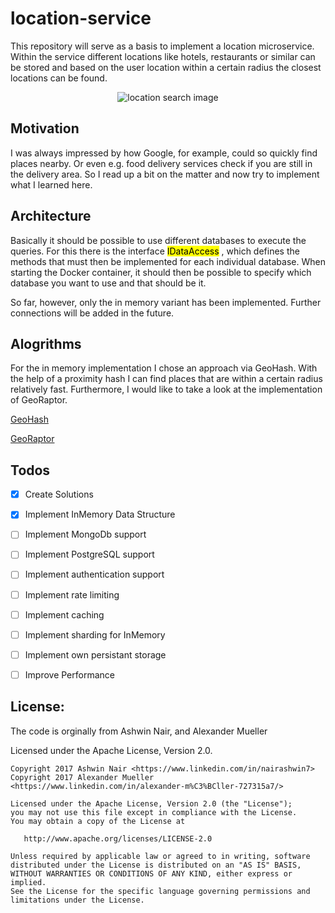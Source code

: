 # location-service

This repository will serve as a basis to implement a location microservice. Within the service different locations like hotels, restaurants or similar can be stored and based on the user location within a certain radius the closest locations can be found.

 <p align="center">
  <img src="https://miro.medium.com/max/700/1*jWI3ORSCy9erDhDDRTJW3w.png" alt="location search image"/>
</p>

## Motivation

I was always impressed by how Google, for example, could so quickly find places nearby. Or even e.g. food delivery services check if you are still in the delivery area. So I read up a bit on the matter and now try to implement what I learned here.

## Architecture

Basically it should be possible to use different databases to execute the queries. For this there is the interface <mark>IDataAccess</mark> , which defines the methods that must then be implemented for each individual database. When starting the Docker container, it should then be possible to specify which database you want to use and that should be it. 

So far, however, only the in memory variant has been implemented. Further connections will be added in the future.

## Alogrithms 

For the in memory implementation I chose an approach via GeoHash. With the help of a proximity hash I can find places that are within a certain radius relatively fast. Furthermore, I would like to take a look at the implementation of GeoRaptor.

[GeoHash](https://github.com/dice89/proximityhash)

[GeoRaptor](https://github.com/ashwin711/georaptor)

## Todos

- [x] Create Solutions
- [x] Implement InMemory Data Structure
- [ ] Implement MongoDb support
- [ ] Implement PostgreSQL support
- [ ] Implement authentication support
- [ ] Implement rate limiting
- [ ] Implement caching
- [ ] Implement sharding for InMemory
- [ ] Implement own persistant storage
- [ ] Improve Performance


License:
--------

The code is orginally from Ashwin Nair, and Alexander Mueller 

Licensed under the Apache License, Version 2.0. 

```
Copyright 2017 Ashwin Nair <https://www.linkedin.com/in/nairashwin7>
Copyright 2017 Alexander Mueller <https://www.linkedin.com/in/alexander-m%C3%BCller-727315a7/>

Licensed under the Apache License, Version 2.0 (the "License");
you may not use this file except in compliance with the License.
You may obtain a copy of the License at

   http://www.apache.org/licenses/LICENSE-2.0

Unless required by applicable law or agreed to in writing, software
distributed under the License is distributed on an "AS IS" BASIS,
WITHOUT WARRANTIES OR CONDITIONS OF ANY KIND, either express or implied.
See the License for the specific language governing permissions and
limitations under the License.
```

